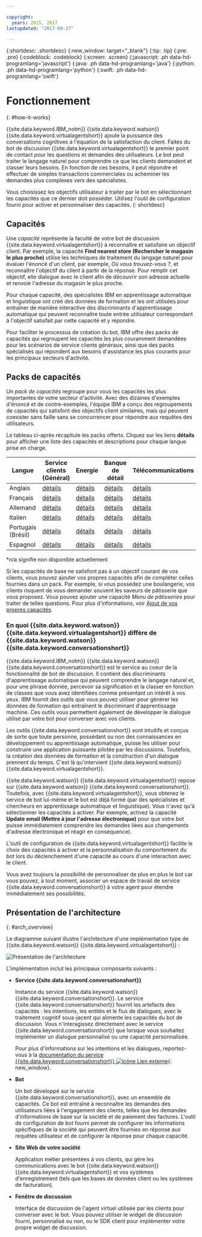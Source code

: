 ```yaml
---

copyright:
  years: 2015, 2017
lastupdated: "2017-09-27"

---
```


{:shortdesc: .shortdesc}
{:new_window: target="_blank"}
{:tip: .tip}
{:pre: .pre}
{:codeblock: .codeblock}
{:screen: .screen}
{:javascript: .ph data-hd-programlang='javascript'}
{:java: .ph data-hd-programlang='java'}
{:python: .ph data-hd-programlang='python'}
{:swift: .ph data-hd-programlang='swift'}

# Fonctionnement
{: #how-it-works}

{{site.data.keyword.IBM_notm}} {{site.data.keyword.watson}} {{site.data.keyword.virtualagentshort}} ajoute la puissance des conversations cognitives à l'équation de la satisfaction du client. Faites du bot de discussion {{site.data.keyword.virtualagentshort}} le premier point de contact pour les questions et demandes des utilisateurs. Le bot peut traiter le langage naturel pour comprendre ce que les clients demandent et classer leurs besoins. En fonction de ces besoins, il peut répondre et effectuer de simples transactions commerciales ou acheminer les demandes plus complexes vers des spécialistes.

Vous choisissez les objectifs utilisateur à traiter par le bot en sélectionnant les capacités que ce dernier doit posséder. Utilisez l'outil de configuration fourni pour activer et personnaliser des capacités.
{: shortdesc}

## Capacités

Une *capacité* représente la faculté de votre bot de discussion {{site.data.keyword.virtualagentshort}} à reconnaître et satisfaire un objectif client. Par exemple, la capacité **Find nearest store (Rechercher le magasin le plus proche)** utilise les techniques de traitement du langage naturel pour évaluer l'énoncé d'un client, par exemple, *Où vous trouvez-vous ?*, et reconnaître l'objectif du client à partir de la réponse. Pour remplir cet objectif, elle dialogue avec le client afin de découvrir son adresse actuelle et renvoie l'adresse du magasin le plus proche.

Pour chaque capacité, des spécialistes IBM en apprentissage automatique et
linguistique ont créé des données de formation et les ont utilisées pour entraîner de
manière interactive des discriminants d'apprentissage automatique qui peuvent reconnaître
toute entrée utilisateur correspondant à l'objectif satisfait par cette capacité et y
répondre.

Pour faciliter le processus de création du bot, IBM offre des packs de capacités qui regroupent les capacités les plus couramment demandées pour les scénarios de service clients généraux, ainsi que des packs spécialisés qui répondent aux besoins d'assistance les plus courants pour les principaux secteurs d'activité.

## Packs de capacités

Un *pack de capacités* regroupe pour vous les capacités les plus importantes de votre secteur d'activité. Avec des dizaines d'exemples d'énoncé et de contre-exemples, l'équipe IBM a conçu des
regroupements de capacités qui satisfont des objectifs client similaires, mais qui peuvent coexister sans faille sans se concurrencer pour répondre
aux requêtes des utilisateurs.

Le tableau ci-après récapitule les packs offerts. Cliquez sur les liens **détails** pour afficher une liste des capacités et descriptions pour chaque langue prise en charge.

| Langue | Service clients (Général) | Energie  | Banque de détail | Télécommunications | Assurance |
|--------|---------------------------|----------|------------------|--------------------|-----------|
| Anglais  | [détails](/docs/services/virtual-agent/capabilities_list_general_en.html)   | [détails](/docs/services/virtual-agent/capabilities_list_energy_en.html) | [détails](/docs/services/virtual-agent/capabilities_list_banking_en.html) | [détails](/docs/services/virtual-agent/capabilities_list_telco_en.html) | [détails](/docs/services/virtual-agent/capabilities_list_insurance_en.html) |
| Français   | [détails](/docs/services/virtual-agent/capabilities_list_general.html) | [détails](/docs/services/virtual-agent/capabilities_list_energy.html) | [détails](/docs/services/virtual-agent/capabilities_list_banking.html) | [détails](/docs/services/virtual-agent/capabilities_list_telco.html) | n/a* |
| Allemand   | [détails](/docs/services/virtual-agent/capabilities_list_general_de.html) | [détails](/docs/services/virtual-agent/capabilities_list_energy_de.html) | [détails](/docs/services/virtual-agent/capabilities_list_banking_de.html) | [détails](/docs/services/virtual-agent/capabilities_list_telco_de.html) | n/a* |
| Italien | [détails](/docs/services/virtual-agent/capabilities_list_general_it.html) |[détails](/docs/services/virtual-agent/capabilities_list_energy_it.html) | [détails](/docs/services/virtual-agent/capabilities_list_banking_it.html) | [détails](/docs/services/virtual-agent/capabilities_list_telco_it.html) | n/a* |
| Portugais (Brésil) | [détails](/docs/services/virtual-agent/capabilities_list_general_pt-br.html) | [détails](/docs/services/virtual-agent/capabilities_list_energy_pt-br.html) | [détails](/docs/services/virtual-agent/capabilities_list_banking_pt-br.html) | [détails](/docs/services/virtual-agent/capabilities_list_telco_pt-br.html) | n/a* |
| Espagnol | [détails](/docs/services/virtual-agent/capabilities_list_general_es.html) | [détails](/docs/services/virtual-agent/capabilities_list_energy_es.html) | [détails](/docs/services/virtual-agent/capabilities_list_banking_es.html) | [détails](/docs/services/virtual-agent/capabilities_list_telco_es.html) | n/a* |

*n/a signifie non disponible actuellement

Si les capacités de base ne satisfont pas à un objectif courant de vos clients, vous pouvez ajouter vos propres capacités afin de compléter celles fournies dans un pack. Par exemple, si vous possédez une boulangerie, vos clients risquent de vous demander souvent les saveurs de pâtisserie que vous proposez. Vous pouvez ajouter une capacité *Menu de pâtisseries* pour traiter de telles questions. Pour plus d'informations, voir [Ajout de vos propres capacités](add-custom-capabilities.html).

### En quoi {{site.data.keyword.watson}} {{site.data.keyword.virtualagentshort}} diffère de {{site.data.keyword.watson}} {{site.data.keyword.conversationshort}}

{{site.data.keyword.IBM_notm}} {{site.data.keyword.watson}} {{site.data.keyword.conversationshort}} est le service au coeur de la fonctionnalité de bot de discussion. Il contient des discriminants d'apprentissage automatique qui peuvent comprendre le langage naturel et,
pour une phrase donnée, percevoir sa signification et la classer en fonction de classes
que vous avez identifiées comme présentant un intérêt à vos yeux. IBM fournit des outils
que vous pouvez utiliser pour générer les données de formation qui entraînent le
discriminant d'apprentissage machine. Ces outils vous permettent également de développer le dialogue utilisé par votre bot pour converser avec vos clients.

Les outils {{site.data.keyword.conversationshort}} sont intuitifs et conçus
de sorte que toute personne, possédant ou non des connaissances en développement ou
apprentissage automatique, puisse les utiliser pour construire une application puissante pilotée par les discussions. Toutefois, la création des données de formation et la construction d'un dialogue prennent du temps. C'est là qu'intervient {{site.data.keyword.watson}} {{site.data.keyword.virtualagentshort}}.

{{site.data.keyword.watson}} {{site.data.keyword.virtualagentshort}} repose sur {{site.data.keyword.watson}} {{site.data.keyword.conversationshort}}. Toutefois, avec {{site.data.keyword.virtualagentshort}}, vous obtenez le service de bot lui-même et le bot est déjà formé (par des spécialistes
et chercheurs en apprentissage automatique et linguistique). Vous n'avez qu'à sélectionner les capacités à activer. Par exemple, activez la capacité **Update email (Mettre à jour l'adresse électronique)** pour que votre
bot puisse immédiatement comprendre les demandes liées aux changements d'adresse électronique et réagir en conséquence).

L'outil de configuration de {{site.data.keyword.virtualagentshort}} facilite le choix des capacités à activer et la personnalisation du comportement du bot lors du déclenchement d'une capacité au cours d'une interaction avec le client.

Vous avez toujours la possibilité de personnaliser de plus en plus le bot car vous pouvez, à tout moment, associer un espace de travail de service {{site.data.keyword.conversationshort}} à votre agent pour étendre immédiatement ses possibilités.

## Présentation de l'architecture 
{: #arch_overview}

Le diagramme suivant illustre l'architecture d'une implémentation type de {{site.data.keyword.watson}} {{site.data.keyword.virtualagentshort}} :

![Présentation de l'architecture](images/arch-overview.png)

L'implémentation inclut les principaux composants suivants :

- **Service {{site.data.keyword.conversationshort}}**

    Instance du service {{site.data.keyword.watson}} {{site.data.keyword.conversationshort}}. Le service {{site.data.keyword.conversationshort}} fournit les artefacts des capacités : les intentions, les entités et le flux de dialogues, avec le traitement cognitif sous-jacent qui alimente les capacités du bot de discussion. Vous n'interagissez directement avec le service {{site.data.keyword.conversationshort}} que lorsque vous souhaitez implémenter un dialogue personnalisé ou une capacité personnalisée.

    Pour plus d'informations sur les intentions et les dialogues, reportez-vous à la [documentation du service {{site.data.keyword.conversationshort}} ![icône Lien externe](../../icons/launch-glyph.svg "icône Lien externe")](https://console.bluemix.net/docs/services/conversation/index.html#about "icône Lien externe"){: new_window}.

- **Bot**

    Un bot développé sur le service {{site.data.keyword.conversationshort}}, avec un ensemble de capacités. Ce bot est entraîné à reconnaître les demandes des utilisateurs liées à l'engagement des clients, telles que les demandes d'informations de base sur la société et de paiement des factures. L'outil de configuration de bot fourni permet de configurer les informations spécifiques de la société qui peuvent être fournies en réponse aux requêtes utilisateur et de configurer la réponse pour chaque capacité.

- **Site Web de votre société**

    Application métier présentées à vos clients, qui gère les communications avec le bot {{site.data.keyword.watson}} {{site.data.keyword.virtualagentshort}} et vos systèmes d'enregistrement (tels que les bases de données client ou les systèmes de facturation).

- **Fenêtre de discussion**

    Interface de discussion de l'agent virtuel utilisée par les clients pour converser avec le bot. Vous pouvez utiliser le widget de discussion fourni, personnalisé ou non, ou le SDK client pour implémenter votre propre widget de discussion.
